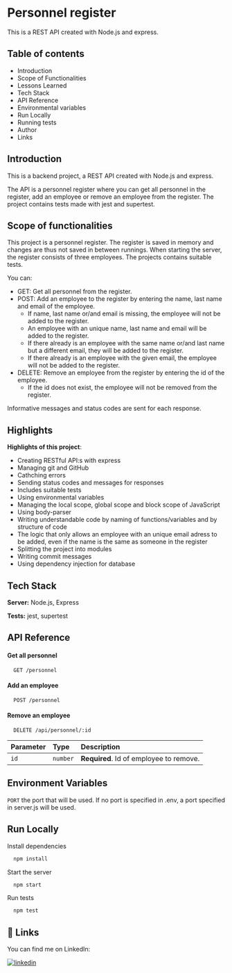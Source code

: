 # Personnel register

This is a REST API created with Node.js and express.

## Table of contents

- Introduction
- Scope of Functionalities
- Lessons Learned
- Tech Stack
- API Reference
- Environmental variables
- Run Locally
- Running tests
- Author
- Links

## Introduction

This is a backend project, a REST API created with Node.js and express.

The API is a personnel register where you can get all personnel in the register, add an employee or remove an employee from the register. The project contains tests made with jest and supertest.

## Scope of functionalities

This project is a personnel register. The register is saved in memory and changes are thus not saved in between runnings. When starting the server, the register consists of three employees. The projects contains suitable tests.

You can:

- GET: Get all personnel from the register.
- POST: Add an employee to the register by entering the name, last name and email of the employee.
  - If name, last name or/and email is missing, the employee will not be added to the register.
  - An employee with an unique name, last name and email will be added to the register.
  - If there already is an employee with the same name or/and last name but a different email, they will be added to the register.
  - If there already is an employee with the given email, the employee will not be added to the register.
- DELETE: Remove an employee from the register by entering the id of the employee.
  - If the id does not exist, the employee will not be removed from the register.

Informative messages and status codes are sent for each response.

## Highlights

**Highlights of this project**:

- Creating RESTful API:s with express
- Managing git and GitHub
- Cathching errors
- Sending status codes and messages for responses
- Includes suitable tests
- Using environmental variables
- Managing the local scope, global scope and block scope of JavaScript
- Using body-parser
- Writing understandable code by naming of functions/variables and by structure of code
- The logic that only allows an employee with an unique email adress to be added, even if the name is the same as someone in the register
- Splitting the project into modules
- Writing commit messages
- Using dependency injection for database

## Tech Stack

**Server:** Node.js, Express

**Tests:** jest, supertest

## API Reference

#### Get all personnel

```http
  GET /personnel
```

#### Add an employee

```http
  POST /personnel
```

#### Remove an employee

```http
  DELETE /api/personnel/:id
```

| Parameter | Type     | Description                             |
| :-------- | :------- | :-------------------------------------- |
| `id`      | `number` | **Required**. Id of employee to remove. |

## Environment Variables

`PORT` the port that will be used. If no port is specified in .env, a port specified in server.js will be used.

## Run Locally

Install dependencies

```bash
  npm install
```

Start the server

```bash
  npm start
```

Run tests

```bash
  npm test
```

## 🔗 Links

You can find me on LinkedIn:

[![linkedin](https://img.shields.io/badge/linkedin-0A66C2?style=for-the-badge&logo=linkedin&logoColor=white)](https://www.linkedin.com/in/amirakvist/)
